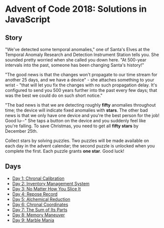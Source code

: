 # Advent of Code 2018: Solutions in JavaScript

## Story

"We've detected some temporal anomalies," one of Santa's Elves at the Temporal Anomaly Research and Detection Instrument Station tells you. She sounded pretty worried when she called you down here. "At 500-year intervals into the past, someone has been changing Santa's history!"

"The good news is that the changes won't propagate to our time stream for another 25 days, and we have a device" - she attaches something to your wrist - "that will let you fix the changes with no such propagation delay. It's configured to send you 500 years further into the past every few days; that was the best we could do on such short notice."

"The bad news is that we are detecting roughly **fifty** anomalies throughout time; the device will indicate fixed anomalies with **stars**. The other bad news is that we only have one device and you're the best person for the job! Good lu--" She taps a button on the device and you suddenly feel like you're falling. To save Christmas, you need to get all **fifty stars** by December 25th.

Collect stars by solving puzzles. Two puzzles will be made available on each day in the advent calendar; the second puzzle is unlocked when you complete the first. Each puzzle grants **one star**. Good luck!

## Days

- [Day 1: Chronal Calibration](day-01/)
- [Day 2: Inventory Management System](day-02/)
- [Day 3: No Matter How You Slice It](day-03/)
- [Day 4: Repose Record](day-04/)
- [Day 5: Alchemical Reduction](day-05/)
- [Day 6: Chronal Coordinates](day-06/)
- [Day 7: The Sum of Its Parts](day-07/)
- [Day 8: Memory Maneuver](day-08/)
- [Day 9: Marble Mania](day-09/)

